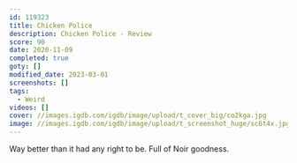 ```yaml
---
id: 119323
title: Chicken Police
description: Chicken Police - Review
score: 90
date: 2020-11-09
completed: true
goty: []
modified_date: 2023-03-01
screenshots: []
tags:
  - Weird
videos: []
cover: //images.igdb.com/igdb/image/upload/t_cover_big/co2kga.jpg
image: //images.igdb.com/igdb/image/upload/t_screenshot_huge/sc6t4x.jpg
---
```

Way better than it had any right to be. Full of Noir goodness.